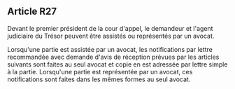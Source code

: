 Article R27
----
Devant le premier président de la cour d'appel, le demandeur et l'agent
judiciaire du Trésor peuvent être assistés ou représentés par un avocat.

Lorsqu'une partie est assistée par un avocat, les notifications par lettre
recommandée avec demande d'avis de réception prévues par les articles suivants
sont faites au seul avocat et copie en est adressée par lettre simple à la
partie. Lorsqu'une partie est représentée par un avocat, ces notifications sont
faites dans les mêmes formes au seul avocat.
